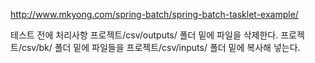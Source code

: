 http://www.mkyong.com/spring-batch/spring-batch-tasklet-example/

테스트 전에 처리사항
프로젝트/csv/outputs/ 폴더 밑에 파일을 삭제한다.
프로젝트/csv/bk/ 폴더 밑에 파일들을 프로젝트/csv/inputs/ 폴더 밑에 복사해 넣는다.